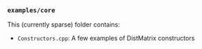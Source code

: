 ### `examples/core`

This (currently sparse) folder contains:

-  `Constructors.cpp`: A few examples of DistMatrix constructors
